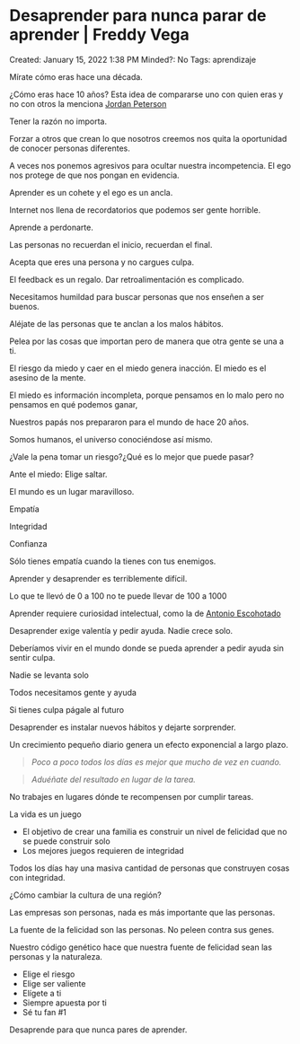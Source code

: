 # Desaprender para nunca parar de aprender | Freddy Vega

Created: January 15, 2022 1:38 PM
Minded?: No
Tags: aprendizaje

Mírate cómo eras hace una década.

¿Cómo eras hace 10 años? Esta idea de compararse uno con quien eras y no con otros la menciona [Jordan Peterson](https://www.notion.so/Jordan-Peterson-49fb8c891eac4432b13a15c2858f0068) 

Tener la razón no importa.

Forzar a otros que crean lo que nosotros creemos nos quita la oportunidad de conocer personas diferentes.

A veces nos ponemos agresivos para ocultar nuestra incompetencia. El ego nos protege de que nos pongan en evidencia.

Aprender es un cohete y el ego es un ancla.

Internet nos llena de recordatorios que podemos ser gente horrible.

Aprende a perdonarte.

Las personas no recuerdan el inicio, recuerdan el final.

Acepta que eres una persona y no cargues culpa.

El feedback es un regalo. Dar retroalimentación es complicado.

Necesitamos humildad para buscar personas que nos enseñen a ser buenos.

Aléjate de las personas que te anclan a los malos hábitos.

Pelea por las cosas que importan pero de manera que otra gente se una a ti.

El riesgo da miedo y caer en el miedo genera inacción. El miedo es el asesino de la mente.

El miedo es información incompleta, porque pensamos en lo malo pero no pensamos en qué podemos ganar,

Nuestros papás nos prepararon para el mundo de hace 20 años.

Somos humanos, el universo conociéndose así mismo.

¿Vale la pena tomar un riesgo?¿Qué es lo mejor que puede pasar?

Ante el miedo: Elige saltar.

El mundo es un lugar maravilloso.

Empatía

Integridad 

Confianza

Sólo tienes empatía cuando la tienes con tus enemigos.

Aprender y desaprender es terriblemente difícil.

Lo que te llevó de 0 a 100 no te puede llevar de 100 a 1000

Aprender requiere curiosidad intelectual, como la de [Antonio Escohotado](https://www.notion.so/Antonio-Escohotado-9942a2b653084193b4d500bfbb8045d0) 

Desaprender exige valentía y pedir ayuda. Nadie crece solo.

Deberíamos vivir en el mundo donde se pueda aprender a pedir ayuda sin sentir culpa.

Nadie se levanta solo

Todos necesitamos gente y ayuda

Si tienes culpa págale al futuro

Desaprender es instalar nuevos hábitos y dejarte sorprender.

Un crecimiento pequeño diario genera un efecto exponencial a largo plazo.

> *Poco a poco todos los días es mejor que mucho de vez en cuando.*
> 

> *Aduéñate del resultado en lugar de la tarea.*
> 

No trabajes en lugares dónde te recompensen por cumplir tareas.

La vida es un juego

- El objetivo de crear una familia es construir un nivel de felicidad que no se puede construir solo
- Los mejores juegos requieren de integridad

Todos los días hay una masiva cantidad de personas que construyen cosas con integridad.

¿Cómo cambiar la cultura de una región?

Las empresas son personas, nada es más importante que las personas.

La fuente de la felicidad son las personas. No peleen contra sus genes.

Nuestro código genético hace que nuestra fuente de felicidad sean las personas y la naturaleza.

- Elige el riesgo
- Elige ser valiente
- Elígete a ti
- Siempre apuesta por ti
- Sé tu fan #1

Desaprende para que nunca pares de aprender.